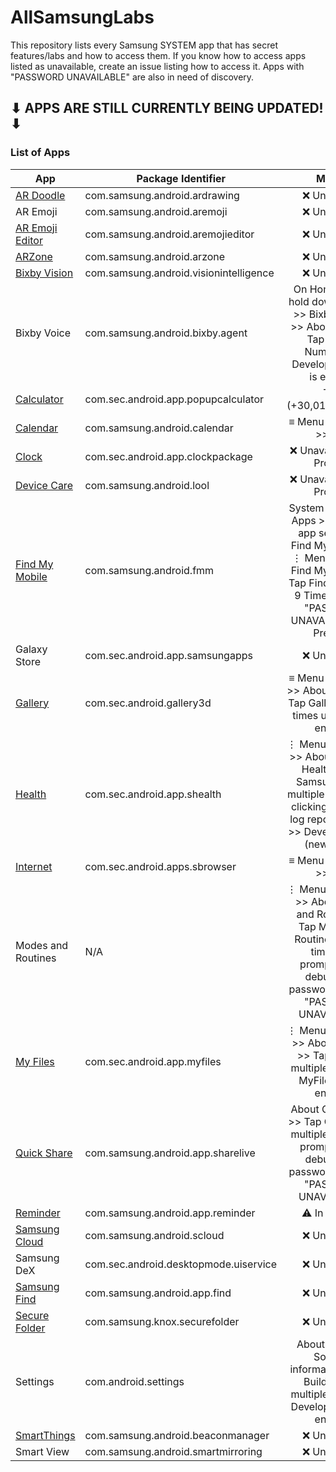 # AllSamsungLabs
This repository lists every Samsung SYSTEM app that has secret features/labs and how to access them. If you know how to access apps listed as unavailable, create an issue listing how to access it. Apps with "PASSWORD UNAVAILABLE" are also in need of discovery.

## ⬇ **APPS ARE STILL CURRENTLY BEING UPDATED!** ⬇

### List of Apps

| App | Package Identifier | Method |
| --- | --- | :---: |
| [AR Doodle](https://galaxystore.samsung.com/prepost/000005555018) | com.samsung.android.ardrawing | ❌ Unavailable |
| AR Emoji | com.samsung.android.aremoji | ❌ Unavailable |
| [AR Emoji Editor](https://galaxystore.samsung.com/prepost/000005360278) | com.samsung.android.aremojieditor | ❌ Unavailable |
| [ARZone](https://galaxystore.samsung.com/prepost/000005227810) | com.samsung.android.arzone | ❌ Unavailable |
| [Bixby Vision](https://galaxystore.samsung.com/prepost/000005897119) | com.samsung.android.visionintelligence | ❌ Unavailable |
| Bixby Voice | com.samsung.android.bixby.agent | On Home Screen, hold down on Bixby >> Bixby Settings >> About Bixby >> Tap Version Number until Developer options is enabled. |
| [Calculator](https://galaxystore.samsung.com/prepost/000005423481) | com.sec.android.app.popupcalculator | Type (+30,012,012,732+ |
| [Calendar](https://galaxystore.samsung.com/prepost/000006456935) | com.samsung.android.calendar | ≡ Menu >> Settings >> Labs |
| [Clock](https://galaxystore.samsung.com/detail/com.sec.android.app.clockpackage) | com.sec.android.app.clockpackage | ❌ Unavailable/⚠️ In Progress |
| [Device Care](https://galaxystore.samsung.com/detail/com.samsung.android.lool) | com.samsung.android.lool | ❌ Unavailable/⚠️ In Progress |
| [Find My Mobile](https://galaxystore.samsung.com/prepost/000004700911) | com.samsung.android.fmm | System Settings >> Apps >> Samsung app settings >> Find My Mobile >> ⋮ Menu >> About Find My Mobile >> Tap Find My Mobile 9 Times >> Enter "PASSWORD UNAVAILABLE" >> Press OK |
| Galaxy Store | com.sec.android.app.samsungapps | ❌ Unavailable |
| [Gallery](https://galaxystore.samsung.com/prepost/000007860293) | com.sec.android.gallery3d | ≡ Menu >> Settings >> About Gallery >> Tap Gallery multiple times until Labs in enabled. |
| [Health](https://galaxystore.samsung.com/prepost/000003059550) | com.sec.android.app.shealth | ⋮ Menu >> Settings >> About Samsung Health >> Tap Samsung Health multiple times. Keep clicking after Send log report appears. >> Developer mode (new) >> ON |
| [Internet](https://galaxystore.samsung.com/prepost/000005046627) | com.sec.android.apps.sbrowser | ≡ Menu >> Settings >> Labs |
| Modes and Routines | N/A | ⋮ Menu >> Settings >> About Modes and Routines >> Tap Modes and Routines multiple times until prompted for a debug mode password. >> Enter "PASSWORD UNAVAILABLE" |
| [My Files](https://galaxystore.samsung.com/detail/com.sec.android.app.myfiles) | com.sec.android.app.myfiles | ⋮ Menu >> Settings >> About My Files >> Tap My Files multiple times until MyFiles Labs is enabled. |
| [Quick Share](https://galaxystore.samsung.com/detail/com.samsung.android.app.sharelive) | com.samsung.android.app.sharelive | About Quick Share >> Tap Quick Share multiple times until prompted for a debug mode password. >> Enter "PASSWORD UNAVAILABLE" |
| [Reminder](https://galaxystore.samsung.com/prepost/000006417222) | com.samsung.android.app.reminder | ⚠️ In Progress |
| [Samsung Cloud](https://galaxystore.samsung.com/detail/com.samsung.android.scloud) | com.samsung.android.scloud | ❌ Unavailable |
| Samsung DeX | com.sec.android.desktopmode.uiservice | ❌ Unavailable |
| [Samsung Find](https://galaxystore.samsung.com/prepost/000007282521) | com.samsung.android.app.find | ❌ Unavailable |
| [Secure Folder](https://galaxystore.samsung.com/prepost/000006837918) | com.samsung.knox.securefolder | ❌ Unavailable |
| Settings | com.android.settings | About phone >> Software information >> Tap Build number multiple times until Developer mode is enabled. |
| [SmartThings](https://galaxystore.samsung.com/prepost/000004262296) | com.samsung.android.beaconmanager | ❌ Unavailable |
| Smart View | com.samsung.android.smartmirroring | ❌ Unavailable |
